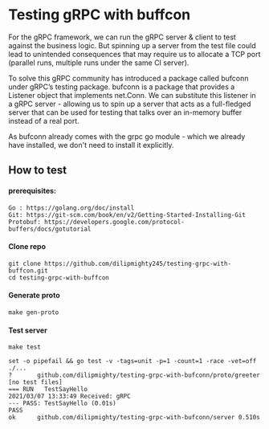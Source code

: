 # Testing gRPC with buffcon

For the gRPC framework, we can run the gRPC server & client to test against the business logic. But spinning up a server from the test file could lead to unintended consequences that may require us to allocate a TCP port (parallel runs, multiple runs under the same CI server).

To solve this gRPC community has introduced a package called bufconn under gRPC’s testing package. bufconn is a package that provides a Listener object that implements net.Conn. We can substitute this listener in a gRPC server - allowing us to spin up a server that acts as a full-fledged server that can be used for testing that talks over an in-memory buffer instead of a real port.

As bufconn already comes with the grpc go module - which we already have installed, we don't need to install it explicitly.

## How to test
#### prerequisites:
```
Go : https://golang.org/doc/install
Git: https://git-scm.com/book/en/v2/Getting-Started-Installing-Git
Protobuf: https://developers.google.com/protocol-buffers/docs/gotutorial
```
#### Clone repo
```
git clone https://github.com/dilipmighty245/testing-grpc-with-buffcon.git
cd testing-grpc-with-buffcon
````
#### Generate proto
```
make gen-proto
```
#### Test server
```
make test

set -o pipefail && go test -v -tags=unit -p=1 -count=1 -race -vet=off ./...
?   	github.com/dilipmighty/testing-grpc-with-bufconn/proto/greeter	[no test files]
=== RUN   TestSayHello
2021/03/07 13:33:49 Received: gRPC
--- PASS: TestSayHello (0.01s)
PASS
ok  	github.com/dilipmighty/testing-grpc-with-bufconn/server	0.510s
```



